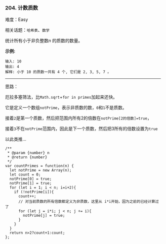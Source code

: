### 204. 计数质数

难度：Easy

相关话题：`哈希表`、`数学`

统计所有小于非负整数*n* 的质数的数量。



**示例:** 



```
输入: 10
输出: 4
解释: 小于 10 的质数一共有 4 个, 它们是 2, 3, 5, 7 。
```



-----

思路：

厄拉多塞筛法，比`Math.sqrt`+`for in primes`加起来还快。

它是定义一个数组`notPrime`，表示非质数的数，`0`和`1`不是质数。

接着`2`是第一个质数，然后把范围内所有2的倍数在`notPrime[2的倍数]=true`，

接着`3`不在`notPrime`范围内，因此是下一个质数，然后把3所有的倍数设置为`true`

以此类推...

```
/**
 * @param {number} n
 * @return {number}
 */
var countPrimes = function(n) {
  let notPrime = new Array(n);
  let count = 0;
  notPrime[0] = true;
  notPrime[1] = true;
  for (let i = 1; i < n; i=i+2){
    if (!notPrime[i]){
      count++;
      // 对当前质数的所有倍数都定义为非质数，这里从 i*i开始，因为之前的已经计算过了
      for (let j = i*i; j < n; j += i){
        notPrime[j] = true;
      }
    }
  }
  return n>2?count+1:count;
};
```

